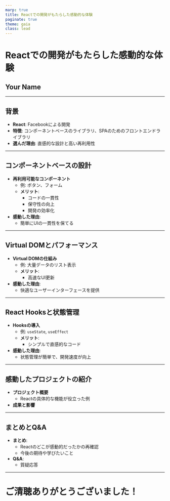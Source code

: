 ```yaml
---
marp: true
title: Reactでの開発がもたらした感動的な体験
paginate: true
theme: gaia
class: lead
---
```


# Reactでの開発がもたらした感動的な体験
## Your Name

---

## 背景
- **React**: Facebookによる開発
- **特徴**: コンポーネントベースのライブラリ、SPAのためのフロントエンドライブラリ
- **選んだ理由**: 直感的な設計と高い再利用性

---

## コンポーネントベースの設計
- **再利用可能なコンポーネント**
    - 例: ボタン、フォーム
    - **メリット**:
        - コードの一貫性
        - 保守性の向上
        - 開発の効率化
- **感動した理由**:
    - 簡単にUIの一貫性を保てる

---

## Virtual DOMとパフォーマンス
- **Virtual DOMの仕組み**
    - 例: 大量データのリスト表示
    - **メリット**:
        - 高速なUI更新
- **感動した理由**:
    - 快適なユーザーインターフェースを提供

---

## React Hooksと状態管理
- **Hooksの導入**
    - 例: `useState`, `useEffect`
    - **メリット**:
        - シンプルで直感的なコード
- **感動した理由**:
    - 状態管理が簡単で、開発速度が向上

---

## 感動したプロジェクトの紹介
- **プロジェクト概要**
    - Reactの具体的な機能が役立った例
- **成果と影響**

---

## まとめとQ&A
- **まとめ**:
    - Reactのどこが感動的だったかの再確認
    - 今後の期待や学びたいこと
- **Q&A**:
    - 質疑応答

---

# ご清聴ありがとうございました！
